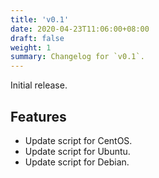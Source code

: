 ```yaml
---
title: 'v0.1'
date: 2020-04-23T11:06:00+08:00
draft: false
weight: 1
summary: Changelog for `v0.1`.
---
```


Initial release.

## Features
* Update script for CentOS.
* Update script for Ubuntu.
* Update script for Debian.